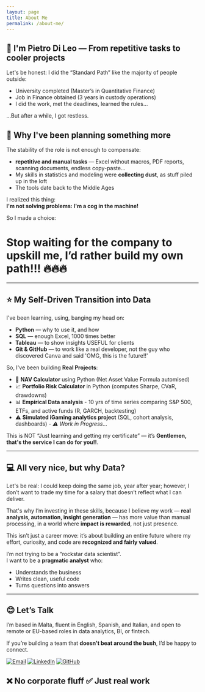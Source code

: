 ```yaml
---
layout: page
title: About Me
permalink: /about-me/
---
```


## 🔴 I'm Pietro Di Leo — From repetitive tasks to cooler projects

Let's be honest: I did the “Standard Path” like the majority of people outside:
- University completed (Master’s in Quantitative Finance)
- Job in Finance obtained (3 years in custody operations)
- I did the work, met the deadlines, learned the rules...

...But after a while, I got restless.

## 🤔 Why I've been planning something more

The stability of the role is not enough to compensate:
- **repetitive and manual tasks** — Excel without macros, PDF reports, scanning documents, endless copy-paste...
- My skills in statistics and modeling were **collecting dust**, as stuff piled up in the loft
- The tools date back to the Middle Ages

I realized this thing:  
**I'm not solving problems: I'm a cog in the machine!**

So I made a choice:  
# Stop waiting for the company to upskill me, I’d rather build my own path!!! 🔥🔥🔥

---

## ⭐ My Self-Driven Transition into Data

I've been learning, using, banging my head on:
- **Python** — why to use it, and how
- **SQL** — enough Excel, 1000 times better
- **Tableau** — to show insights USEFUL for clients
- **Git & GitHub** — to work like a real developer, not the guy who discovered Canva and said 'OMG, this is the future!!'


So, I've been building **Real Projects**:

- 🧮 **NAV Calculator** using Python (Net Asset Value Formula automised) 
- 📈 **Portfolio Risk Calculator** in Python (computes Sharpe, CVaR, drawdowns)
- 📊 **Empirical Data analysis** - 10 yrs of time series comparing S&P 500, ETFs, and active funds (R, GARCH, backtesting)
- ⚠️ **Simulated iGaming analytics project** (SQL, cohort analysis, dashboards) - _⚠️ Work in Progress..._

This is NOT “Just learning and getting my certificate” — it’s **Gentlemen, that's the service I can do for you!!**.

---

## 💻 All very nice, but why Data?

Let's be real: I could keep doing the same job, year after year; however, I don’t want to trade my time for a salary that doesn’t reflect what I can deliver.

That's why I’m investing in these skills, because I believe my work — **real analysis, automation, insight generation** — has more value than manual processing, in a world where **impact is rewarded**, not just presence.

This isn’t just a career move: it’s about building an entire future where my effort, curiosity, and code are **recognized and fairly valued**.

I’m not trying to be a “rockstar data scientist”.  
I want to be a **pragmatic analyst** who:
- Understands the business
- Writes clean, useful code
- Turns questions into answers

---

## 😊 Let’s Talk

I’m based in Malta, fluent in English, Spanish, and Italian, and open to remote or EU-based roles in data analytics, BI, or fintech.

If you’re building a team that **doesn't beat around the bush**, I’d be happy to connect.

[![Email](https://img.shields.io/badge/Email-d14836?style=for-the-badge&logo=gmail&logoColor=white)](mailto:dileopie@gmail.com)
[![LinkedIn](https://img.shields.io/badge/LinkedIn-0077B5?style=for-the-badge&logo=linkedin&logoColor=white)](https://www.linkedin.com/in/pietrodileo)
[![GitHub](https://img.shields.io/badge/GitHub-181717?style=for-the-badge&logo=github&logoColor=white)](https://github.com/DLPietro)

## ❌ No corporate fluff ✅ Just real work
